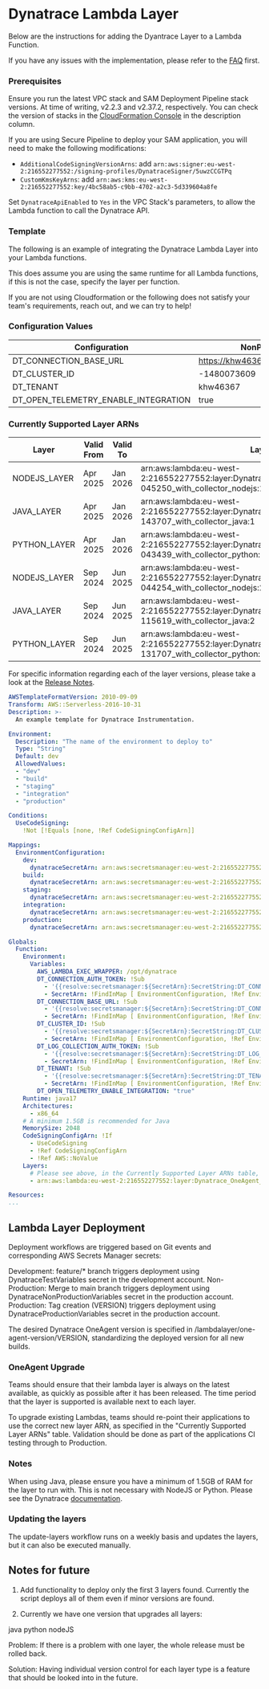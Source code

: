 # Dynatrace Lambda Layer

Below are the instructions for adding the Dyantrace Layer to a Lambda Function.

If you have any issues with the implementation, please refer to the [FAQ](../FAQ.md) first.

### Prerequisites

Ensure you run the latest VPC stack and SAM Deployment Pipeline stack versions. At time of writing, v2.2.3 and v2.37.2, respectively. You can check the version of stacks in the [CloudFormation Console](https://eu-west-2.console.aws.amazon.com/cloudformation/home?region=eu-west-2#/stacks) in the description column.

If you are using Secure Pipeline to deploy your SAM application, you will need to make the following modifications:

- `AdditionalCodeSigningVersionArns`: add `arn:aws:signer:eu-west-2:216552277552:/signing-profiles/DynatraceSigner/5uwzCCGTPq`
- `CustomKmsKeyArns`: add `arn:aws:kms:eu-west-2:216552277552:key/4bc58ab5-c9bb-4702-a2c3-5d339604a8fe`

Set `DynatraceApiEnabled` to `Yes` in the VPC Stack's parameters, to allow the Lambda function to call the Dynatrace API.

### Template

The following is an example of integrating the Dynatrace Lambda Layer into your Lambda functions.

This does assume you are using the same runtime for all Lambda functions, if this is not the case, specify the layer per function.

If you are not using Cloudformation or the following does not satisfy your team's requirements, reach out, and we can try to help!

### Configuration Values

| Configuration 	                      | NonProd Value 	                     | Prod Value 	                        |
|-------------------------------------- |------------------------------------- |-------------------------------------	|
| DT_CONNECTION_BASE_URL                | https://khw46367.live.dynatrace.com  | https://bhe21058.live.dynatrace.com  |
| DT_CLUSTER_ID                         | -1480073609               	         | -1480073609                   	      |
| DT_TENANT                             | khw46367               	             | bhe21058                   	        |
| DT_OPEN_TELEMETRY_ENABLE_INTEGRATION  | true               	                 | true                   	            |

### Currently Supported Layer ARNs

| Layer 	      | Valid From | Valid To  | Layer ARNs  	                                                                                                  |
|-------------- |----------- |---------- |--------------------------------------------------------------------------------------------------------------- |
| NODEJS_LAYER  | Apr 2025   | Jan 2026  | arn:aws:lambda:eu-west-2:216552277552:layer:Dynatrace_OneAgent_1_311_2_20250307-045250_with_collector_nodejs:1 |
| JAVA_LAYER    | Apr 2025   | Jan 2026  | arn:aws:lambda:eu-west-2:216552277552:layer:Dynatrace_OneAgent_1_311_51_20250331-143707_with_collector_java:1  |
| PYTHON_LAYER  | Apr 2025   | Jan 2026  | arn:aws:lambda:eu-west-2:216552277552:layer:Dynatrace_OneAgent_1_311_2_20250307-043439_with_collector_python:1 |
| NODEJS_LAYER  | Sep 2024   | Jun 2025  | arn:aws:lambda:eu-west-2:216552277552:layer:Dynatrace_OneAgent_1_299_2_20240809-044254_with_collector_nodejs:2 |
| JAVA_LAYER    | Sep 2024   | Jun 2025  | arn:aws:lambda:eu-west-2:216552277552:layer:Dynatrace_OneAgent_1_299_23_20240903-115619_with_collector_java:2  |
| PYTHON_LAYER  | Sep 2024   | Jun 2025  | arn:aws:lambda:eu-west-2:216552277552:layer:Dynatrace_OneAgent_1_299_3_20240813-131707_with_collector_python:2 |

For specific information regarding each of the layer versions, please take a look at the [Release Notes](https://docs.dynatrace.com/docs/whats-new/oneagent).

```yaml
AWSTemplateFormatVersion: 2010-09-09
Transform: AWS::Serverless-2016-10-31
Description: >-
  An example template for Dynatrace Instrumentation.

Environment:
  Description: "The name of the environment to deploy to"
  Type: "String"
  Default: dev
  AllowedValues:
  - "dev"
  - "build"
  - "staging"
  - "integration"
  - "production"

Conditions:
  UseCodeSigning:
    !Not [!Equals [none, !Ref CodeSigningConfigArn]]

Mappings:
  EnvironmentConfiguration:
    dev:
      dynatraceSecretArn: arn:aws:secretsmanager:eu-west-2:216552277552:secret:DynatraceNonProductionVariables
    build:
      dynatraceSecretArn: arn:aws:secretsmanager:eu-west-2:216552277552:secret:DynatraceNonProductionVariables
    staging:
      dynatraceSecretArn: arn:aws:secretsmanager:eu-west-2:216552277552:secret:DynatraceNonProductionVariables
    integration:
      dynatraceSecretArn: arn:aws:secretsmanager:eu-west-2:216552277552:secret:DynatraceNonProductionVariables
    production:
      dynatraceSecretArn: arn:aws:secretsmanager:eu-west-2:216552277552:secret:DynatraceProductionVariables

Globals:
  Function:
    Environment:
      Variables:
        AWS_LAMBDA_EXEC_WRAPPER: /opt/dynatrace
        DT_CONNECTION_AUTH_TOKEN: !Sub
          - '{{resolve:secretsmanager:${SecretArn}:SecretString:DT_CONNECTION_AUTH_TOKEN}}'
          - SecretArn: !FindInMap [ EnvironmentConfiguration, !Ref Environment, dynatraceSecretArn ]
        DT_CONNECTION_BASE_URL: !Sub
          - '{{resolve:secretsmanager:${SecretArn}:SecretString:DT_CONNECTION_BASE_URL}}'
          - SecretArn: !FindInMap [ EnvironmentConfiguration, !Ref Environment, dynatraceSecretArn ]
        DT_CLUSTER_ID: !Sub
          - '{{resolve:secretsmanager:${SecretArn}:SecretString:DT_CLUSTER_ID}}'
          - SecretArn: !FindInMap [ EnvironmentConfiguration, !Ref Environment, dynatraceSecretArn ]
        DT_LOG_COLLECTION_AUTH_TOKEN: !Sub
          - '{{resolve:secretsmanager:${SecretArn}:SecretString:DT_LOG_COLLECTION_AUTH_TOKEN}}'
          - SecretArn: !FindInMap [ EnvironmentConfiguration, !Ref Environment, dynatraceSecretArn ]
        DT_TENANT: !Sub
          - '{{resolve:secretsmanager:${SecretArn}:SecretString:DT_TENANT}}'
          - SecretArn: !FindInMap [ EnvironmentConfiguration, !Ref Environment, dynatraceSecretArn ]
        DT_OPEN_TELEMETRY_ENABLE_INTEGRATION: "true"
    Runtime: java17
    Architectures:
      - x86_64
    # A minimum 1.5GB is recommended for Java
    MemorySize: 2048
    CodeSigningConfigArn: !If
      - UseCodeSigning
      - !Ref CodeSigningConfigArn
      - !Ref AWS::NoValue
    Layers: 
      # Please see above, in the Currently Supported Layer ARNs table, for the language specific ARNs and copy it onto the below line
      - arn:aws:lambda:eu-west-2:216552277552:layer:Dynatrace_OneAgent_1_311_51_20250331-143707_with_collector_java:1

Resources:
...
```

## Lambda Layer Deployment

Deployment workflows are triggered based on Git events and corresponding AWS Secrets Manager secrets:

Development: feature/* branch triggers deployment using DynatraceTestVariables secret in the development account.
Non-Production: Merge to main branch triggers deployment using DynatraceNonProductionVariables secret in the production account.
Production: Tag creation (VERSION) triggers deployment using DynatraceProductionVariables secret in the production account.

The desired Dynatrace OneAgent version is specified in /lambdalayer/one-agent-version/VERSION, standardizing the deployed version for all new builds.

### OneAgent Upgrade
Teams should ensure that their lambda layer is always on the latest available, as quickly as possible after it has been released.  The time period that the layer is supported is available next to each layer.

To upgrade existing Lambdas, teams should re-point their applications to use the correct new layer ARN, as specified in the "Currently Supported Layer ARNs" table.
Validation should be done as part of the applications CI testing through to Production.

### Notes

When using Java, please ensure you have a minimum of 1.5GB of RAM for the layer to run with. This is not necessary with NodeJS or Python. Please see the Dynatrace [documentation](https://www.dynatrace.com/support/help/shortlink/aws-lambda-extension#lambda-java-rt-mem-limit).

### Updating the layers

The update-layers workflow runs on a weekly basis and updates the layers, but it can also be executed manually.

## Notes for future

1) Add functionality to deploy only the first 3 layers found. Currently the script deploys all of them even if minor versions are found. 

2) Currently we have one version that upgrades all layers:

java
python
nodeJS

Problem: If there is a problem with one layer, the whole release must be rolled back. 

Solution: Having individual version control for each layer type is a feature that should be looked into in the future. 
